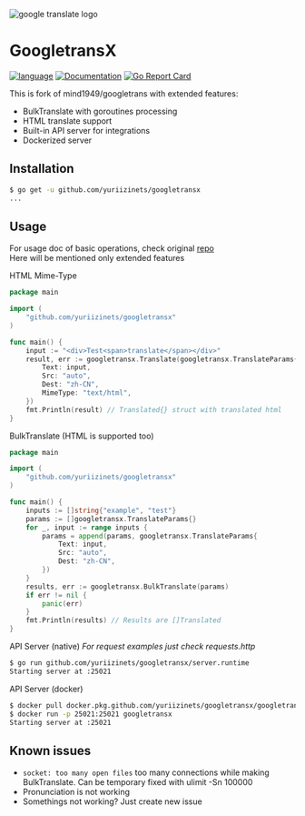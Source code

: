 
![google translate logo](https://resize.indiatvnews.com/en/resize/newbucket/1200_-/2019/12/google-translate-1575354629.jpg)

# GoogletransX

[![language](https://img.shields.io/badge/language-Golang-blue)](https://golang.org/)
[![Documentation](https://godoc.org/github.com//yuriizinets/googletransx?status.svg)](https://godoc.org/github.com/mind1949/googletrans)
[![Go Report Card](https://goreportcard.com/badge/github.com/yuriizinets/googletransx)](https://goreportcard.com/report/github.com/mind1949/googletrans)

This is fork of mind1949/googletrans with extended features:

* BulkTranslate with goroutines processing
* HTML translate support
* Built-in API server for integrations
* Dockerized server

## Installation

```bash
$ go get -u github.com/yuriizinets/googletransx
...
```

## Usage

For usage doc of basic operations, check original [repo](https://github.com/mind1949/googletrans)  
Here will be mentioned only extended features

HTML Mime-Type

```go
package main

import (
    "github.com/yuriizinets/googletransx"
)

func main() {
    input := "<div>Test<span>translate</span></div>"
    result, err := googletransx.Translate(googletransx.TranslateParams{
        Text: input,
        Src: "auto",
        Dest: "zh-CN",
        MimeType: "text/html",
    })
    fmt.Println(result) // Translated{} struct with translated html
}
```

BulkTranslate (HTML is supported too)

```go
package main

import (
    "github.com/yuriizinets/googletransx"
)

func main() {
    inputs := []string{"example", "test"}
    params := []googletransx.TranslateParams{}
    for _, input := range inputs {
        params = append(params, googletransx.TranslateParams{
            Text: input,
            Src: "auto",
            Dest: "zh-CN",
        })
    }
    results, err := googletransx.BulkTranslate(params)
    if err != nil {
        panic(err)
    }
    fmt.Println(results) // Results are []Translated
}
```

API Server (native)
*For request examples just check requests.http*

```bash
$ go run github.com/yuriizinets/googletransx/server.runtime
Starting server at :25021
```

API Server (docker)

```bash
$ docker pull docker.pkg.github.com/yuriizinets/googletransx/googletransx:latest
$ docker run -p 25021:25021 googletransx
Starting server at :25021
```

## Known issues

* `socket: too many open files` too many connections while making BulkTranslate. Can be temporary fixed with ulimit -Sn 100000
* Pronunciation is not working
* Somethings not working? Just create new issue
